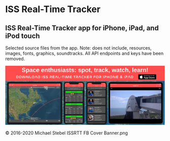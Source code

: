 #  ISS Real-Time Tracker

## ISS Real-Time Tracker app for iPhone, iPad, and iPod touch
Selected source files from the app.
Note: does not include, resources, images, fonts, graphics, soundtracks. All API endpoints and keys have been removed.

![banner](https://github.com/MDStebel/ISSRTT-Source-Public/blob/master/ISSRTT%20FB%20Cover%20Banner.png)

© 2016-2020 Michael Stebel
ISSRTT FB Cover Banner.png
